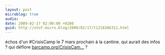 ```yaml
---
layout: post
microblog: true
audio: 
date: 2009-02-17 02:00:00 +0200
guid: http://xtof.micro.blog/2009/02/17/t1218286311.html
---
```

échos d'un #CrisisCamp le 7 mars prochain à la cantine. qui aurait des infos ? qui déflore [barcamp.org/CrisisCam...](http://barcamp.org/CrisisCamp) ?
